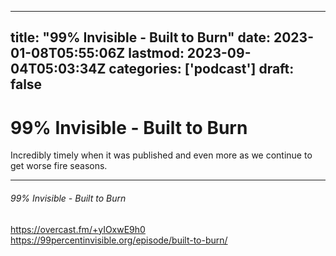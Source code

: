 
---
title: "99% Invisible - Built to Burn"
date: 2023-01-08T05:55:06Z
lastmod: 2023-09-04T05:03:34Z
categories: ['podcast']
draft: false
---


# 99% Invisible - Built to Burn

Incredibly timely when it was published and even more as we continue to get worse fire seasons.

- - -
###### 99% Invisible - Built to Burn

https://overcast.fm/+yIOxwE9h0  
https://99percentinvisible.org/episode/built-to-burn/

<!-- #public #podcast #99 percent invisible# -->

<!-- {BearID:CE0EDB9E-11E4-45BF-97B2-9B462CBDD84C-28016-00002D98059BA8F3} -->
